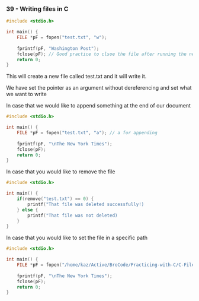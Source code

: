 ### 39 - Writing files in C

```c
#include <stdio.h>

int main() {
	FILE *pF = fopen("test.txt", "w");
 
	fprintf(pF, "Washington Post");
 	fclose(pF); // Good practice to clsoe the file after running the necessary operations
  	return 0;
}
```

This will create a new file called test.txt and it will write it.

We have set the pointer as an argument without dereferencing and set what we want to write

In case that we would like to append something at the end of our document

```c
#include <stdio.h>

int main() {
	FILE *pF = fopen("test.txt", "a"); // a for appending
 
	fprintf(pF, "\nThe New York Times");
 	fclose(pF);
  	return 0;
}
```

In case that you would like to remove the file

```c
#include <stdio.h>

int main() {
	if(remove("test.txt") == 0) {
 		printf("That file was deleted successfully!)
    } else {
    	printf("That file was not deleted)
    }
}
```

In case that you would like to set the file in a specific path

```c
#include <stdio.h>

int main() {
	FILE *pF = fopen("/home/kaz/Active/BroCode/Practicing-with-C/C-Files/test.txt", "w"); // Setting a definitive directory for test file placement
 
	fprintf(pF, "\nThe New York Times");
 	fclose(pF);
  	return 0;
}
```